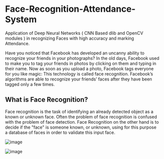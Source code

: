 # Face-Recognition-Attendance-System
Application of Deep Neural Networks ( CNN Based dlib and OpenCV modules ) in recognizing Faces with high accuracy and marking Attendance.

Have you noticed that Facebook has developed an uncanny ability to recognize your friends in your photographs? In the old days, Facebook used to make you to tag your friends in photos by clicking on them and typing in their name. Now as soon as you upload a photo, Facebook tags everyone for you like magic:
This technology is called face recognition. Facebook’s algorithms are able to recognize your friends’ faces after they have been tagged only a few times.

## What is Face Recognition?
Face recognition is the task of identifying an already detected object as a known or unknown face. Often the problem of face recognition is confused with the problem of face detection. Face Recognition on the other hand is to decide if the "face" is someone known, or unknown, using for this purpose a database of faces in order to validate this input face.

![image](https://user-images.githubusercontent.com/107324616/176882197-731d21b8-3231-4587-a708-1dbeb7e80626.png)

![image](https://user-images.githubusercontent.com/107324616/176882314-86e1d39f-201b-43f6-8344-fa824facce9b.png)

